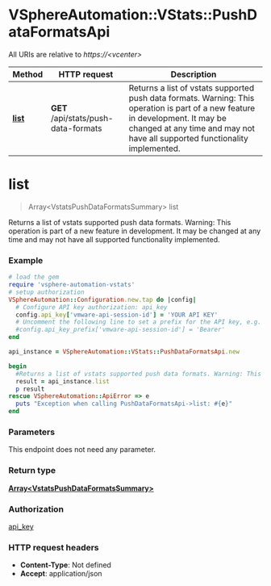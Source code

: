 # VSphereAutomation::VStats::PushDataFormatsApi

All URIs are relative to *https://&lt;vcenter&gt;*

Method | HTTP request | Description
------------- | ------------- | -------------
[**list**](PushDataFormatsApi.md#list) | **GET** /api/stats/push-data-formats | Returns a list of vstats supported push data formats. Warning: This operation is part of a new feature in development. It may be changed at any time and may not have all supported functionality implemented.


# **list**
> Array&lt;VstatsPushDataFormatsSummary&gt; list

Returns a list of vstats supported push data formats. Warning: This operation is part of a new feature in development. It may be changed at any time and may not have all supported functionality implemented.

### Example
```ruby
# load the gem
require 'vsphere-automation-vstats'
# setup authorization
VSphereAutomation::Configuration.new.tap do |config|
  # Configure API key authorization: api_key
  config.api_key['vmware-api-session-id'] = 'YOUR API KEY'
  # Uncomment the following line to set a prefix for the API key, e.g. 'Bearer' (defaults to nil)
  #config.api_key_prefix['vmware-api-session-id'] = 'Bearer'
end

api_instance = VSphereAutomation::VStats::PushDataFormatsApi.new

begin
  #Returns a list of vstats supported push data formats. Warning: This operation is part of a new feature in development. It may be changed at any time and may not have all supported functionality implemented.
  result = api_instance.list
  p result
rescue VSphereAutomation::ApiError => e
  puts "Exception when calling PushDataFormatsApi->list: #{e}"
end
```

### Parameters
This endpoint does not need any parameter.

### Return type

[**Array&lt;VstatsPushDataFormatsSummary&gt;**](VstatsPushDataFormatsSummary.md)

### Authorization

[api_key](../README.md#api_key)

### HTTP request headers

 - **Content-Type**: Not defined
 - **Accept**: application/json



